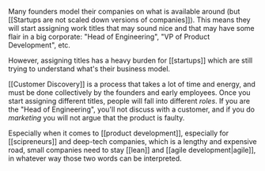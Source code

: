 Many founders model their companies on what is available around (but [[Startups are not scaled down versions of companies]]). This means they will start assigning work titles that may sound nice and that may have some flair in a big corporate: "Head of Engineering", "VP of Product Development", etc. 

However, assigning titles has a heavy burden for [[startups]] which are still trying to understand what's their business model. 

[[Customer Discovery]] is a process that takes a lot of time and energy, and must be done collectively by the founders and early employees. Once you start assigning different titles, people will fall into different *roles*. If you are the "Head of Engineering", you'll not discuss with a customer, and if you do *marketing* you will not argue that the product is faulty. 

Especially when it comes to [[product development]], especially for [[scipreneurs]] and deep-tech companies, which is a lengthy and expensive road, small companies need to stay [[lean]] and [[agile development|agile]], in whatever way those two words can be interpreted. 